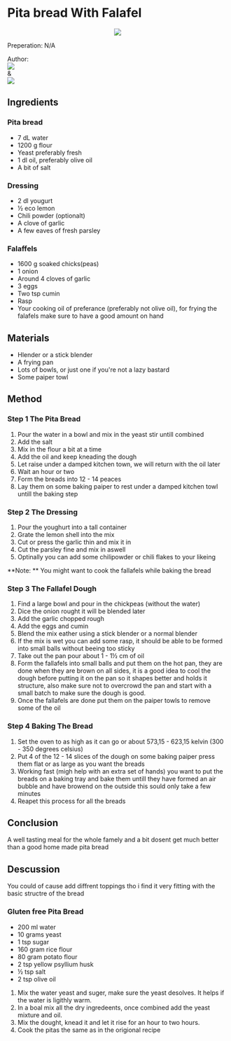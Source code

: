# Pita bread With Falafel
<p align="center">
<img src="example.png" />
</p>

Preperation: N/A

Author:  
<a href="https://discord.com"><img src="https://img.shields.io/badge/Discord-Drillenissen%234268-25?style=for-the-badge&logo=discord" /> </a>  
&  
<a href="https://discord.com"><img src="https://img.shields.io/badge/Discord-Eden%237480-25?style=for-the-badge&logo=discord" /> </a>
## Ingredients

### Pita bread
* 7 dL water
* 1200 g flour
* Yeast preferably fresh
* 1 dl oil, preferably olive oil
* A bit of salt

### Dressing
* 2 dl yougurt
* ½ eco lemon
* Chili powder (optionalt)
* A clove of garlic
* A few eaves of fresh parsley

### Falaffels
* 1600 g soaked chicks(peas)
* 1 onion
* Around 4 cloves of garlic
* 3 eggs
* Two tsp cumin
* Rasp
* Your cooking oil of preferance (preferably not olive oil), for frying the falafels make sure to have a good amount on hand

## Materials
* Hlender or a stick blender
* A frying pan
* Lots of bowls, or just one if you're not a lazy bastard
* Some paiper towl

## Method
### Step 1 The Pita Bread
1. Pour the water in a bowl and mix in the yeast stir untill combined
2. Add the salt
3. Mix in the flour a bit at a time
4. Add the oil and keep kneading  the dough
5. Let raise under a damped kitchen town, we will return with the oil later
6. Wait an hour or two
7. Form the breads into 12 - 14 peaces
8. Lay them on some baking paiper to rest under a damped kitchen towl untill the baking step

### Step 2 The Dressing
1. Pour the youghurt into a tall container
2. Grate the lemon shell into the mix
3. Cut or press the garlic thin and mix it in
4. Cut the parsley fine and mix in aswell
5. Optinally you can add some chilipowder or chili flakes to your likeing

**Note: ** You might want to cook the fallafels while baking the bread

### Step 3 The Fallafel Dough
1. Find a large bowl and pour in the chickpeas (without the water)
2. Dice the onion rought it will be blended later
3. Add the garlic chopped rough
4. Add the eggs and cumin
5. Blend the mix eather using a stick blender or a normal blender
6. If the mix is wet you can add some rasp, it should be able to be formed into small balls without beeing too sticky
7. Take out the pan pour about 1 - 1½ cm of oil
8. Form the fallafels into small balls and put them on the hot pan, they are done when they are brown on all sides, it is a good idea to cool the dough before putting it on the pan so it shapes better and holds it structure, also make sure not to overcrowd the pan and start with a small batch to make sure the dough is good.
9. Once the fallafels are done put them on the paiper towls to remove some of the oil

### Step 4 Baking The Bread
1. Set the oven to as high as it can go or about 573,15 - 623,15 kelvin (300 - 350 degrees celsius)
2. Put 4 of the 12 - 14 slices of the dough on some baking paiper press them flat or as large as you want the breads
3. Working fast (migh help with an extra set of hands) you want to put the breads on a baking tray and bake them untill they have formed an air bubble and have browend on the outside this sould only take a few minutes
4. Reapet this process for all the breads

## Conclusion
A well tasting meal for the whole famely and a bit dosent get much better than a good home made pita bread

## Descussion
You could of cause add diffrent toppings tho i find it very fitting with the basic structre of the bread

### Gluten free Pita Bread
- 200 ml water
- 10 grams yeast
- 1 tsp sugar
- 160 gram rice flour
- 80 gram potato flour
- 2 tsp yellow psyllium husk
- ½ tsp salt
- 2 tsp olive oil

1. Mix the water yeast and suger, make sure the yeast desolves. It helps if the water is ligithly warm.
2. In a boal mix all the dry ingredeents, once combined add the yeast mixture and oil.
3. Mix the dought, knead it and let it rise for an hour to two hours.
4. Cook the pitas the same as in the origional recipe
